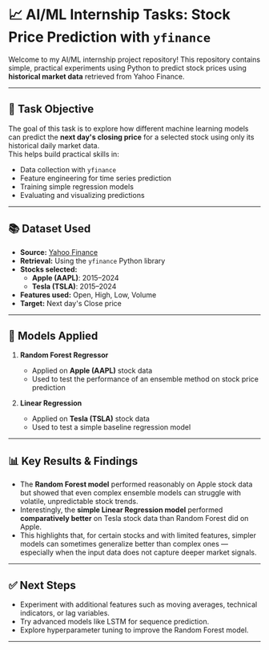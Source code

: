 
# 📈 AI/ML Internship Tasks: Stock Price Prediction with `yfinance`

Welcome to my AI/ML internship project repository! This repository contains simple, practical experiments using Python to predict stock prices using **historical market data** retrieved from Yahoo Finance.

---

## 🚀 **Task Objective**

The goal of this task is to explore how different machine learning models can predict the **next day's closing price** for a selected stock using only its historical daily market data.  
This helps build practical skills in:
- Data collection with `yfinance`
- Feature engineering for time series prediction
- Training simple regression models
- Evaluating and visualizing predictions

---

## 📚 **Dataset Used**

- **Source:** [Yahoo Finance](https://finance.yahoo.com/)
- **Retrieval:** Using the `yfinance` Python library
- **Stocks selected:**  
  - **Apple (AAPL)**: 2015–2024  
  - **Tesla (TSLA)**: 2015–2024  
- **Features used:** Open, High, Low, Volume  
- **Target:** Next day's Close price

---

## 🤖 **Models Applied**

1. **Random Forest Regressor**
   - Applied on **Apple (AAPL)** stock data
   - Used to test the performance of an ensemble method on stock price prediction

2. **Linear Regression**
   - Applied on **Tesla (TSLA)** stock data
   - Used to test a simple baseline regression model

---

## 📊 **Key Results & Findings**

- The **Random Forest model** performed reasonably on Apple stock data but showed that even complex ensemble models can struggle with volatile, unpredictable stock trends.
- Interestingly, the **simple Linear Regression model** performed **comparatively better** on Tesla stock data than Random Forest did on Apple.  
- This highlights that, for certain stocks and with limited features, simpler models can sometimes generalize better than complex ones — especially when the input data does not capture deeper market signals.

---

## ✅ **Next Steps**

- Experiment with additional features such as moving averages, technical indicators, or lag variables.
- Try advanced models like LSTM for sequence prediction.
- Explore hyperparameter tuning to improve the Random Forest model.

---


